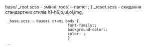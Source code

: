 # 

base/
     _root.scss - змінні
        :root{
                --name: ;
                 }
     _reset.scss - скидання стандартних стилів
        h1-h6,p,ul,ol,img,
                 
            
     _base.scss - базові стилі body {
                                font-family:;
                                background-color:;
                                color: ;
                                }
     _